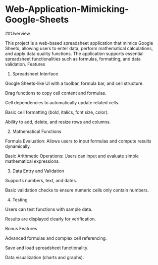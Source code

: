 # Web-Application-Mimicking-Google-Sheets
##Overview

This project is a web-based spreadsheet application that mimics Google Sheets, allowing users to enter data, perform mathematical calculations, and apply data quality functions. The application supports essential spreadsheet functionalities such as formulas, formatting, and data validation.
Features

1. Spreadsheet Interface

Google Sheets-like UI with a toolbar, formula bar, and cell structure.

Drag functions to copy cell content and formulas.

Cell dependencies to automatically update related cells.

Basic cell formatting (bold, italics, font size, color).

Ability to add, delete, and resize rows and columns.

2. Mathematical Functions

Formula Evaluation: Allows users to input formulas and compute results dynamically.

Basic Arithmetic Operations: Users can input and evaluate simple mathematical expressions.

3. Data Entry and Validation

Supports numbers, text, and dates.

Basic validation checks to ensure numeric cells only contain numbers.

4. Testing

Users can test functions with sample data.

Results are displayed clearly for verification.

Bonus Features

Advanced formulas and complex cell referencing.

Save and load spreadsheet functionality.

Data visualization (charts and graphs).
